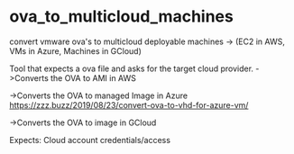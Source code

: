 # ova_to_multicloud_machines
convert vmware ova's to multicloud deployable machines -> (EC2 in AWS, VMs in Azure, Machines in GCloud)

Tool that expects a ova file and asks for the target cloud provider.
->Converts the OVA to AMI in AWS

->Converts the OVA to managed Image in Azure 
https://zzz.buzz/2019/08/23/convert-ova-to-vhd-for-azure-vm/

->Converts the OVA to image in GCloud

Expects: Cloud account credentials/access
